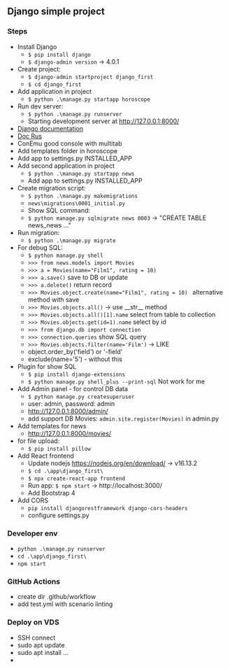 ## Django simple project

### Steps
- Install Django 
  - ```$ pip install django```
  - ```$ django-admin version``` -> 4.0.1
- Create project:
  - ```$ django-admin startproject django_first```
  - ```$ cd django_first```
- Add application in project
  - ```$ python .\manage.py startapp horoscope```
- Run dev server: 
  - ```$ python .\manage.py runserver```
  - Starting development server at http://127.0.0.1:8000/
- [Django documentation](https://docs.djangoproject.com/en/4.0/)
- [Doc Rus](https://django.fun/docs/django/ru/4.0/)
- ConEmu good console with multitab
- Add templates folder in horoscope
- Add app to settings.py INSTALLED_APP
- Add second application in project
  - ```$ python .\manage.py startapp news```
  - Add app to settings.py INSTALLED_APP
- Create migration script:
  - ```$ python .\manage.py makemigrations```
  - ```news\migrations\0001_initial.py``` 
  - Show SQL command:
  - ```$ python manage.py sqlmigrate news 0003``` -> "CREATE TABLE news_news ..." 
- Run migration:
  - ```$ python .\manage.py migrate```
- For debug SQL:
  - ```$ python manage.py shell```
  - ```>>> from news.models import Movies```
  - ```>>> a = Movies(name="Film1", rating = 10)```
  - ```>>> a.save()``` save to DB or update
  - ```>>> a.delete()``` return record 
  - ```>>> Movies.object.create(name="Film1", rating = 10) ``` alternative method with save
  - ```>>> Movies.objects.all()``` -> use \_\_str__ method
  - ```>>> Movies.objects.all()[1].name``` select from table to collection
  - ```>>> Movies.objects.get(id=1).name``` select by id
  - ```>>> from django.db import connection```
  - ```>>> connection.queries``` show SQL query
  - ```>>> Movies.objects.filter(name='Film')``` -> LIKE
  - object.order_by('field') or '-field'
  - exclude(name='5') - without this
- Plugin for show SQL
  - ```$ pip install django-extensions```
  - ```$ python manage.py shell_plus --print-sql``` Not work for me
- Add Admin panel - for control DB data
  - ```$ python manage.py createsuperuser```
  - user: admin, password: admin
  - http://127.0.0.1:8000/admin/
  - add support DB Movies: ```admin.site.register(Movies)``` in admin.py
- Add templates for news
  - http://127.0.0.1:8000/movies/
- for file upload:
  - ```$ pip install pillow``` 
- Add React frontend
  - Update nodejs https://nodejs.org/en/download/ -> v16.13.2
  - ```$ cd .\app\django_first\``` 
  - ```$ npx create-react-app frontend```
  - Run app: ```$ npm start``` -> http://localhost:3000/
  - Add Bootstrap 4
- Add CORS
  - ```pip install djangorestframework django-cors-headers```
  - configure settings.py

### Developer env
- ```python .\manage.py runserver```
- ```cd .\app\django_first\```  
- ```npm start```

### GitHub Actions
- create dir .github/workflow
- add test.yml with scenario linting

### Deploy on VDS
- SSH connect 
- sudo apt update
- sudo apt install ...
- 



